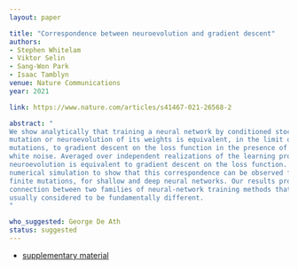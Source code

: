 ```yaml
---
layout: paper

title: "Correspondence between neuroevolution and gradient descent"
authors:
- Stephen Whitelam
- Viktor Selin
- Sang-Won Park
- Isaac Tamblyn 
venue: Nature Communications
year: 2021

link: https://www.nature.com/articles/s41467-021-26568-2

abstract: "
We show analytically that training a neural network by conditioned stochastic
mutation or neuroevolution of its weights is equivalent, in the limit of small
mutations, to gradient descent on the loss function in the presence of Gaussian
white noise. Averaged over independent realizations of the learning process,
neuroevolution is equivalent to gradient descent on the loss function. We use
numerical simulation to show that this correspondence can be observed for
finite mutations, for shallow and deep neural networks. Our results provide a
connection between two families of neural-network training methods that are
usually considered to be fundamentally different.
"

who_suggested: George De Ath
status: suggested
---
```

- [supplementary material](https://static-content.springer.com/esm/art%3A10.1038%2Fs41467-021-26568-2/MediaObjects/41467_2021_26568_MOESM1_ESM.pdf)

